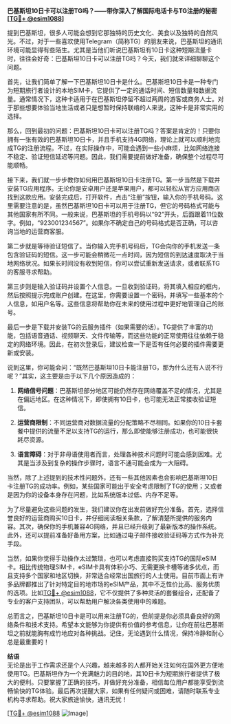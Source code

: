 **巴基斯坦10日卡可以注册TG吗？——带你深入了解国际电话卡与TG注册的秘密[[TG💪+ @esim1088](https://t.me/s/esim1088)]**

提到巴基斯坦，很多人可能会想到它那独特的历史文化、美食以及独特的自然风光。不过，对于一些喜欢使用Telegram（简称TG）的朋友来说，巴基斯坦的通讯环境可能显得有些陌生。尤其是当他们听说巴基斯坦有10日卡这种短期流量卡时，往往会好奇：巴基斯坦10日卡可以注册TG吗？今天，我们就来详细聊聊这个问题。

首先，让我们简单了解一下巴基斯坦10日卡是什么。巴基斯坦10日卡是一种专门为短期旅行者设计的本地SIM卡，它提供了一定的通话时间、短信数量和数据流量。通常情况下，这种卡适用于在巴基斯坦停留不超过两周的游客或商务人士。对于那些想要体验当地生活或者只是想暂时保持联络的人来说，这种卡是非常实用的选择。

那么，回到最初的问题：巴基斯坦10日卡可以注册TG吗？答案是肯定的！只要你拥有一张有效的巴基斯坦10日卡，并且手机支持4G网络，理论上就可以顺利地完成TG的注册流程。不过，在实际操作中，可能会遇到一些小麻烦，比如网络连接不稳定、验证短信延迟等问题。因此，我们需要提前做好准备，确保整个过程尽可能顺畅。

接下来，我们就一步步教你如何用巴基斯坦10日卡注册TG。第一步当然是下载并安装TG应用程序。无论你是安卓用户还是苹果用户，都可以轻松从官方应用商店找到这款应用。安装完成后，打开软件，点击“注册”按钮，输入你的手机号码。这里需要注意的是，虽然巴基斯坦10日卡可以用于注册TG，但它的号码格式可能与其他国家有所不同。一般来说，巴基斯坦的手机号码以“92”开头，后面跟着11位数字。例如，“923001234567”。如果你不确定自己的号码格式是否正确，可以咨询当地的运营商客服。

第二步就是等待验证短信了。当你输入完手机号码后，TG会向你的手机发送一条包含验证码的短信。这一步可能会稍微花一点时间，因为短信的到达速度取决于当地网络状况。如果长时间没有收到短信，你可以尝试重新发送请求，或者联系TG的客服寻求帮助。

第三步则是输入验证码并设置个人信息。一旦收到验证码，将其填入相应的框内，然后按照提示完成账户创建。在这里，你需要设置一个密码，并填写一些基本的个人信息，如用户名等。这些信息将帮助你在未来的使用过程中更好地管理自己的账号。

最后一步是下载并安装TG的云服务插件（如果需要的话）。TG提供了丰富的功能，包括语音通话、视频聊天、文件传输等，而这些功能的正常使用往往依赖于稳定的网络环境。因此，在初次登录后，建议检查一下是否有任何必要的插件需要更新或安装。

说到这里，你可能会问：“既然巴基斯坦10日卡能注册TG，那为什么还有人说不行呢？”其实，这主要是由于以下几个原因造成的：

1. **网络信号问题**：巴基斯坦部分地区可能仍然存在网络覆盖不足的情况，尤其是在偏远地区。在这种情况下，即使拥有10日卡，也可能无法正常接收验证短信。
   
2. **运营商限制**：不同运营商对数据流量的分配策略不尽相同。如果你的10日卡套餐中提供的流量不足以支持TG的运行，那么即使能够注册成功，也可能很快耗尽资源。

3. **语言障碍**：对于非母语使用者而言，处理各种技术问题时可能会感到困难。尤其是当涉及到复杂的操作步骤时，语言不通可能会成为一大阻碍。

当然，除了上述提到的技术性问题外，还有一些其他因素也会影响巴基斯坦10日卡注册TG的成功率。例如，某些国家可能出于安全考虑限制了TG的使用；又或者是因为你的设备本身存在问题，比如系统版本过低、内存不足等。

为了尽量避免这些问题的发生，我们建议你在出发前做好充分准备。首先，选择信誉良好的运营商购买10日卡，并仔细阅读相关条款，了解清楚所提供的服务内容。其次，确保你的手机兼容4G网络，并且已经升级到了最新版本的操作系统。此外，还可以提前准备好备用方案，比如通过电子邮件接收验证码等方式作为补充手段。

当然，如果你觉得手动操作太过繁琐，也可以考虑直接购买支持TG的国际eSIM卡。相比传统物理SIM卡，eSIM卡具有体积小巧、无需更换卡槽等诸多优点，而且支持多个国家和地区切换，非常适合经常出国旅行的人士使用。目前市面上有许多品牌都推出了针对特定目的地市场的eSIM产品，其中不乏性价比高、服务优质的选项。比如[TG💪+ @esim1088](https://t.me/s/esim1088)，它不仅提供了多种灵活的套餐组合，还配备了专业的客户支持团队，可以帮助用户解决各类使用中的难题。

总而言之，巴基斯坦10日卡是可以用来注册TG的，但前提是你必须具备良好的网络条件和技术支持。希望本文能够为你提供有价值的参考信息，让你在前往巴基斯坦之前就能胸有成竹地应对各种挑战。记住，无论遇到什么情况，保持冷静和耐心总是最重要的！

**结语**  
无论是出于工作需求还是个人兴趣，越来越多的人都开始关注如何在国外更方便地使用TG。巴基斯坦作为一个充满魅力的目的地，其10日卡为短期旅行者提供了极大的便利。只要掌握了正确的技巧，并做好充分准备，相信每位用户都能享受到流畅愉快的TG体验。最后再次提醒大家，如果有任何疑问或困难，请随时联系专业机构寻求帮助。祝大家旅途愉快，通讯无忧！  

[[TG💪+ @esim1088](https://t.me/s/esim1088) ![Image](https://i.postimg.cc/4NQfJmqS/Snipaste-2025-05-13-00-14-12.png)]